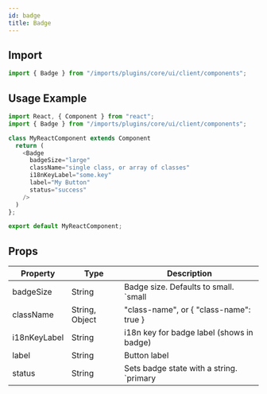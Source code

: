 ```yaml
---
id: badge
title: Badge
---
```

    
## Import

```javascript
import { Badge } from "/imports/plugins/core/ui/client/components";
```

## Usage Example

```javascript
import React, { Component } from "react";
import { Badge } from "/imports/plugins/core/ui/client/components";

class MyReactComponent extends Component
  return (
    <Badge
      badgeSize="large"
      className="single class, or array of classes"
      i18nKeyLabel="some.key"
      label="My Button"
      status="success"    
    />
  )
};

export default MyReactComponent;
```

## Props

| Property     | Type           | Description                                                                                          |
| ------------ | -------------- | ---------------------------------------------------------------------------------------------------- |
| badgeSize    | String         | Badge size. Defaults to small. `small | large`                                                       |
| className    | String, Object | "class-name", or { "class-name": true }                                                              |
| i18nKeyLabel | String         | i18n key for badge label (shows in badge)                                                            |
| label        | String         | Button label                                                                                         |
| status       | String         | Sets badge state with a string. `primary | success | info | warning | danger | link | cta | default` |
